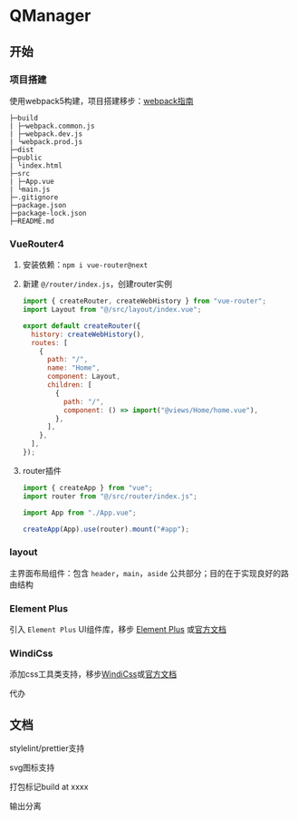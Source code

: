 # QManager

## 开始

### 项目搭建

使用webpack5构建，项目搭建移步：[webpack指南](https://kid-1912.github.io/2022/07/18/webpack%E6%8C%87%E5%8D%97/)

```
├─build
| ├─webpack.common.js
| ├─webpack.dev.js
| └webpack.prod.js
├─dist
├─public
| └index.html
├─src
| ├─App.vue
| └main.js
├─.gitignore
├─package.json
├─package-lock.json
├─README.md
```

### VueRouter4

1. 安装依赖：`npm i vue-router@next`

2. 新建 `@/router/index.js`，创建router实例
   
   ```js
   import { createRouter, createWebHistory } from "vue-router";
   import Layout from "@/src/layout/index.vue";
   
   export default createRouter({
     history: createWebHistory(),
     routes: [
       {
         path: "/",
         name: "Home",
         component: Layout,
         children: [
           {
             path: "/",
             component: () => import("@views/Home/home.vue"),
           },
         ],
       },
     ],
   });
   ```

3. router插件
   
   ```js
   import { createApp } from "vue";
   import router from "@/src/router/index.js";
   
   import App from "./App.vue";
   
   createApp(App).use(router).mount("#app");
   ```

### layout

主界面布局组件：包含 `header`，`main`，`aside` 公共部分；目的在于实现良好的路由结构

### Element Plus

引入 `Element Plus` UI组件库，移步 [Element Plus](https://kid-1912.github.io/2021/06/03/ElementPlus/) 或[官方文档](https://element-plus.gitee.io/)

### WindiCss

添加css工具类支持，移步[WindiCss]()或[官方文档](https://cn.windicss.org/)

代办

## 文档

stylelint/prettier支持

svg图标支持

打包标记build at xxxx

输出分离